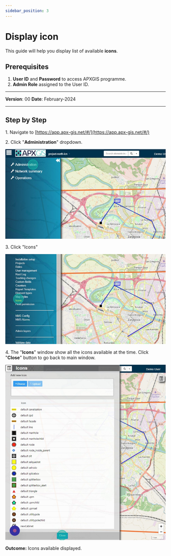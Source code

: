 ```yaml
---
sidebar_position: 3
---
```


# Display icon

This guide will help you display list of available **icons**.

## **Prerequisites**
1.	**User ID** and **Password** to access APXGIS programme.
2.	**Admin Role** assigned to the User ID.

------------

**Version**: 00
**Date**: February-2024

------------
## **Step by Step**


1\. Navigate to [https://app.apx-gis.net/#/](https://app.apx-gis.net/#/)


2\. Click "**Administration**" dropdown.

![](static/img/downloads/03display-icon_1.jpeg)


3\. Click "Icons"

![](static/img/downloads/03display-icon_2.jpeg)


4\. The "**Icons**" window show all the icons available at the time. Click "**Close**" button to go back to main window.

![](static/img/downloads/03display-icon_3.jpeg)

**Outcome:** Icons available displayed.